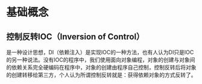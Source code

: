 # 基础概念

## 控制反转IOC（Inversion of Control）
是一种设计思想，DI（依赖注入）是实现IOC的一种方法，也有人认为DI只是IOC的另一种说法。没有IOC的程序中，我们使用面向对象编程，对象的创建与对象间的依赖关系完全硬编码在程序中，对象的创建由程序自己控制，控制反转后将对象的创建转移给第三方，个人认为所谓控制反转就是：获得依赖对象的方式反转了。